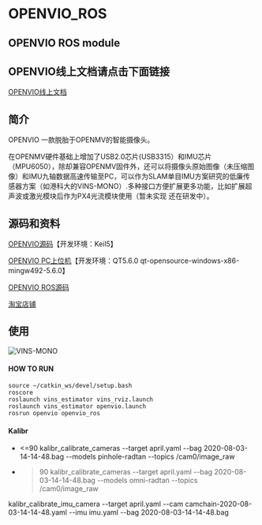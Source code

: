 # OPENVIO_ROS

## OPENVIO ROS module  

## **OPENVIO线上文档请点击下面链接** 

[OPENVIO线上文档](http://guanglundz.com/openvio)  

## 简介

OPENVIO 一款脱胎于OPENMV的智能摄像头。

在OPENMV硬件基础上增加了USB2.0芯片(USB3315）和IMU芯片（MPU6050），除却兼容OPENMV固件外，还可以将摄像头原始图像（未压缩图像）和IMU九轴数据高速传输至PC，可以作为SLAM单目IMU方案研究的低廉传感器方案（如港科大的VINS-MONO）.多种接口方便扩展更多功能，比如扩展超声波或激光模块后作为PX4光流模块使用（暂未实现 还在研发中）。

## 源码和资料

[OPENVIO源码](https://gitee.com/guanglunking/OPENVIO_BOARD)【开发环境：Keil5】  

[OPENVIO PC上位机](https://gitee.com/guanglunking/OPENVIO_PC)【开发环境：QT5.6.0 qt-opensource-windows-x86-mingw492-5.6.0】  

[OPENVIO ROS源码](https://gitee.com/guanglunking/OPENVIO_ROS)

[淘宝店铺](https://item.taobao.com/item.htm?id=615919130291)  

## 使用 

![VINS-MONO](https://images.gitee.com/uploads/images/2020/0804/130211_b8e933c0_683968.png "Screenshot from 2020-08-04 12-59-07.png")
#### HOW TO RUN

```
source ~/catkin_ws/devel/setup.bash
roscore
roslaunch vins_estimator vins_rviz.launch
roslaunch vins_estimator openvio.launch
rosrun openvio openvio_ros
```

#### Kalibr

* <=90
kalibr_calibrate_cameras --target april.yaml --bag 2020-08-03-14-14-48.bag --models pinhole-radtan --topics /cam0/image_raw

* >90
kalibr_calibrate_cameras --target april.yaml --bag 2020-08-03-14-14-48.bag --models omni-radtan --topics /cam0/image_raw

kalibr_calibrate_imu_camera --target april.yaml --cam camchain-2020-08-03-14-14-48.yaml --imu imu.yaml --bag 2020-08-03-14-14-48.bag